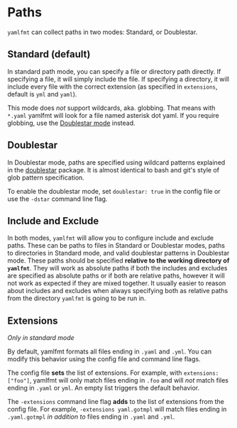 # Paths

`yamlfmt` can collect paths in two modes: Standard, or Doublestar.

## Standard (default)

In standard path mode, you can specify a file or directory path directly. If specifying a file, it will simply include the file. If specifying a directory, it will include every file with the correct extension (as specified in `extensions`, default is `yml` and `yaml`).

This mode does *not* support wildcards, aka. globbing. That means with `*.yaml` yamlfmt will look for a file named asterisk dot yaml. If you require globbing, use the [Doublestar mode](#doublestar) instead.

## Doublestar

In Doublestar mode, paths are specified using wildcard patterns explained in the [doublestar](https://github.com/bmatcuk/doublestar) package. It is almost identical to bash and git's style of glob pattern specification.

To enable the doublestar mode, set `doublestar: true` in the config file or use the `-dstar` command line flag.

## Include and Exclude

In both modes, `yamlfmt` will allow you to configure include and exclude paths. These can be paths to files in Standard or Doublestar modes, paths to directories in Standard mode, and valid doublestar patterns in Doublestar mode. These paths should be specified **relative to the working directory of `yamlfmt`**. They will work as absolute paths if both the includes and excludes are specified as absolute paths or if both are relative paths, however it will not work as expected if they are mixed together. It usually easier to reason about includes and excludes when always specifying both as relative paths from the directory `yamlfmt` is going to be run in.

## Extensions

*Only in standard mode*

By default, yamlfmt formats all files ending in `.yaml` and `.yml`.
You can modify this behavior using the config file and command line flags.

The config file **sets** the list of extensions.
For example, with `extensions: ["foo"]`, yamlfmt will only match files ending in `.foo` and will *not* match files ending in `.yaml` or `yml`.
An empty list triggers the default behavior.

The `-extensions` command line flag **adds** to the list of extensions from the config file.
For example, `-extensions yaml.gotmpl` will match files ending in `.yaml.gotmpl` *in addition to* files ending in `.yaml` and `.yml`.
